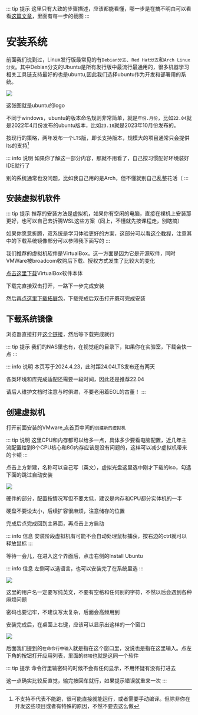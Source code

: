 ::: tip 提示
这里只有大致的步骤描述，应该都能看懂，哪一步是在搞不明白可以看看[这篇文章](https://hdu-cs.wiki/2.%E7%BC%96%E7%A8%8B%E6%A8%A1%E5%9D%97/2.1%20NekoBytes-TheMissing/2.1.1%20Book/2.%E5%BC%80%E5%8F%91%E7%8E%AF%E5%A2%83%E9%85%8D%E7%BD%AE)，里面有每一步的截图
:::

# 安装系统
前面我们说到过，Linux发行版最常见的有`Debian分支`、`Red Hat分支`和`Arch Linux分支`。其中Debian分支的Ubuntu是所有发行版中最流行最通用的，很多机器学习相关工具链支持最好的也是ubuntu,因此我们选择ubuntu作为开发和部署用的系统。   

![](/ubuntu.png)

这张图就是ubuntu的logo

不同于windows，ubuntu的版本命名规则非常简单，就是`年份.月份`，比如`22.04`就是2022年4月份发布的ubuntu版本，比如`23.10`就是2023年10月份发布的。

按现行的策略，两年发布一个`LTS`版，即长支持版本，规模大的项目通常只会提供lts的支持[^1]

[^1]: 不支持不代表不能跑，很可能直接就能运行，或者需要手动编译。但除非你在开发这些项目或者有特殊的原因，不然不要去这么做

::: info 说明
如果你了解这一部分内容，那就不用看了，自己按习惯配好环境装好IDE就行了

别的系统通常也没问题，比如我自己用的是Arch，但不懂就别自己乱整花活（
:::

## 安装虚拟机软件
::: tip 提示
推荐的安装方法是虚拟机，如果你有空闲的电脑，直接在裸机上安装那更好，也可以自己去折腾WSL这些方案（同上，不懂就先按课程走，别瞎搞）

如果你愿意折腾，双系统是学习体验更好的方案，这部分可以看[这个教程](https://hx-cn.top/archives/dual-boot-ubuntu-2204-and-windows-11)，注意其中的下载系统镜像部分可以参照我下面写的
:::

我们推荐的虚拟机软件是VirtualBox。这一方面是因为它是开源软件，同时VMWare被broadcom收购后下载、授权方式发生了比较大的变化

[点击这里下载](https://mirrors.bfsu.edu.cn/virtualbox/7.0.20/VirtualBox-7.0.20-163906-Win.exe)VirtualBox软件本体

下载完直接双击打开，一路下一步完成安装

然后[再点这里下载拓展包](https://mirrors.bfsu.edu.cn/virtualbox/7.0.20/Oracle_VM_VirtualBox_Extension_Pack-7.0.20.vbox-extpack)，下载完成后双击打开既可完成安装

## 下载系统镜像
浏览器直接打开[这个链接](http://mirrors.nju.edu.cn/ubuntu-releases/22.04.4/ubuntu-22.04.4-desktop-amd64.iso)，然后等下载完成就行

::: tip 提示
我们的NAS里也有，在视觉组的目录下，如果你在实验室，下载会快一点
:::

::: info 说明
本页写于2024.4.23，此时距24.04LTS发布还有两天

各类环境和库完成适配还需要一段时间，因此还是推荐22.04

请后人维护文档时注意与时俱进，不要老用着EOL的古董！
:::

## 创建虚拟机
打开前面安装的VMware,点首页中间的`创建新的虚拟机`

::: tip 说明
这里CPU和内存都可以给多一点，具体多少要看电脑配置，近几年主流配置给到8个CPU核心和8G内存应该是没有问题的，这样可以减少虚拟机带来的卡顿
:::

点击上方新建，名称可以自己写（英文），虚拟光盘这里选中刚才下载的iso，勾选下面的跳过自动安装

![](/virtualbox-ubuntu2.png)

硬件的部分，配置按情况写但不要太低，建议是内存和CPU都分实体机的一半

硬盘不要设太小，后续扩容很麻烦，注意储存的位置

完成后点完成回到主界面，再点击上方启动

::: info 信息
安装阶段虚拟机有可能不会自动处理鼠标捕获，按右边的ctrl就可以释放鼠标
:::

等待一会儿，在进入这个界面后，点击右侧的Install Ubuntu

::: info 信息
左侧可以选语言，也可以安装完了在系统里选
:::

![](/virtualbox-ubuntu7.png)

这里的用户名一定要写纯英文，不要有空格和任何别的字符，不然以后会遇到各种麻烦问题

密码也要记牢，不建议写太复杂，后面会高频用到

安装完成后，在桌面上右键，应该可以显示出这样的一个窗口

![](/boxcnG6z1VpAYUGMSkSwDBUxEvf.png)

后面我们提到的`在命令行中输入`就是指在这个窗口里，没说也是指在这里输入。点左下角的按钮打开应用列表，里面的`终端`也就是这同一个软件

::: tip 提示
命令行里输密码的时候不会有任何显示，不用怀疑有没有打进去

这一点确实比较反直觉，输完按回车就行，如果提示错误就重来一次
:::
